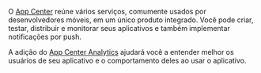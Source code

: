 ﻿O [App Center](https://appcenter.ms/) reúne vários serviços, comumente usados por desenvolvedores móveis, em um único produto integrado. Você pode criar, testar, distribuir e monitorar seus aplicativos e também implementar notificações por push.

A adição do [App Center Analytics](https://docs.microsoft.com/en-us/appcenter/analytics/) ajudará você a entender melhor os usuários de seu aplicativo e o comportamento deles ao usar o aplicativo.
